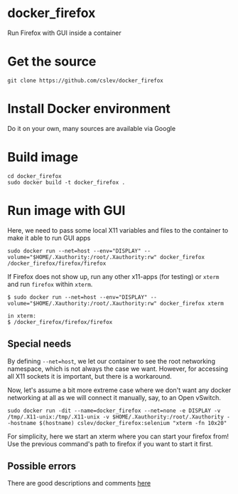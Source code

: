 # docker_firefox
Run Firefox with GUI inside a container

# Get the source
```
git clone https://github.com/cslev/docker_firefox
```

# Install Docker environment
Do it on your own, many sources are available via Google

# Build image
```
cd docker_firefox
sudo docker build -t docker_firefox .
```

# Run image with GUI
Here, we need to pass some local X11 variables and files to the container to make it able to run GUI apps
```
sudo docker run --net=host --env="DISPLAY" --volume="$HOME/.Xauthority:/root/.Xauthority:rw" docker_firefox /docker_firefox/firefox/firefox
```

If Firefox does not show up, run any other x11-apps (for testing) or `xterm` and run `firefox` within `xterm`.
```
$ sudo docker run --net=host --env="DISPLAY" --volume="$HOME/.Xauthority:/root/.Xauthority:rw" docker_firefox xterm

in xterm:
$ /docker_firefox/firefox/firefox

```

## Special needs
By defining `--net=host`, we let our container to see the root networking namespace, which is not always the case we want. However, for accessing all X11 sockets it is important, but there is a workaround.

Now, let's assume a bit more extreme case where we don't want any docker networking at all as we will connect it manually, say, to an Open vSwitch.
```
sudo docker run -dit --name=docker_firefox --net=none -e DISPLAY -v /tmp/.X11-unix:/tmp/.X11-unix -v $HOME/.Xauthority:/root/.Xauthority --hostname $(hostname) cslev/docker_firefox:selenium "xterm -fn 10x20"
```
For simplicity, here we start an xterm where you can start your firefox from! Use the previous command's path to firefox if you want to start it first.

## Possible errors
There are good descriptions and comments [here](https://medium.com/@SaravSun/running-gui-applications-inside-docker-containers-83d65c0db110)

